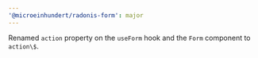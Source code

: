 ```yaml
---
'@microeinhundert/radonis-form': major
---
```


Renamed `action` property on the `useForm` hook and the `Form` component to `action\$`.
